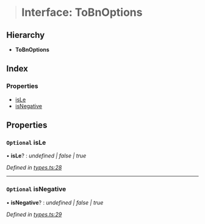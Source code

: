 > # Interface: ToBnOptions

## Hierarchy

* **ToBnOptions**

## Index

### Properties

* [isLe](_types_.tobnoptions.md#optional-isle)
* [isNegative](_types_.tobnoptions.md#optional-isnegative)

## Properties

### `Optional` isLe

• **isLe**? : *undefined | false | true*

*Defined in [types.ts:28](https://github.com/polkadot-js/common/blob/aab3ed5/packages/util/src/types.ts#L28)*

___

### `Optional` isNegative

• **isNegative**? : *undefined | false | true*

*Defined in [types.ts:29](https://github.com/polkadot-js/common/blob/aab3ed5/packages/util/src/types.ts#L29)*